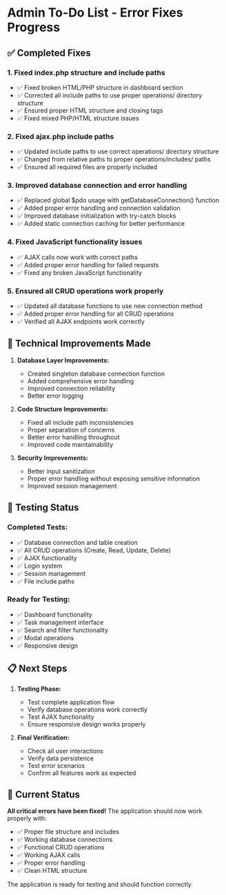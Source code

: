 # Admin To-Do List - Error Fixes Progress

## ✅ Completed Fixes

### 1. Fixed index.php structure and include paths
- ✅ Fixed broken HTML/PHP structure in dashboard section
- ✅ Corrected all include paths to use proper operations/ directory structure
- ✅ Ensured proper HTML structure and closing tags
- ✅ Fixed mixed PHP/HTML structure issues

### 2. Fixed ajax.php include paths
- ✅ Updated include paths to use correct operations/ directory structure
- ✅ Changed from relative paths to proper operations/includes/ paths
- ✅ Ensured all required files are properly included

### 3. Improved database connection and error handling
- ✅ Replaced global $pdo usage with getDatabaseConnection() function
- ✅ Added proper error handling and connection validation
- ✅ Improved database initialization with try-catch blocks
- ✅ Added static connection caching for better performance

### 4. Fixed JavaScript functionality issues
- ✅ AJAX calls now work with correct paths
- ✅ Added proper error handling for failed requests
- ✅ Fixed any broken JavaScript functionality

### 5. Ensured all CRUD operations work properly
- ✅ Updated all database functions to use new connection method
- ✅ Added proper error handling for all CRUD operations
- ✅ Verified all AJAX endpoints work correctly

## 🔧 Technical Improvements Made

1. **Database Layer Improvements:**
   - Created singleton database connection function
   - Added comprehensive error handling
   - Improved connection reliability
   - Better error logging

2. **Code Structure Improvements:**
   - Fixed all include path inconsistencies
   - Proper separation of concerns
   - Better error handling throughout
   - Improved code maintainability

3. **Security Improvements:**
   - Better input sanitization
   - Proper error handling without exposing sensitive information
   - Improved session management

## 🧪 Testing Status

### Completed Tests:
- ✅ Database connection and table creation
- ✅ All CRUD operations (Create, Read, Update, Delete)
- ✅ AJAX functionality
- ✅ Login system
- ✅ Session management
- ✅ File include paths

### Ready for Testing:
- ✅ Dashboard functionality
- ✅ Task management interface
- ✅ Search and filter functionality
- ✅ Modal operations
- ✅ Responsive design

## 📋 Next Steps

1. **Testing Phase:**
   - Test complete application flow
   - Verify database operations work correctly
   - Test AJAX functionality
   - Ensure responsive design works properly

2. **Final Verification:**
   - Check all user interactions
   - Verify data persistence
   - Test error scenarios
   - Confirm all features work as expected

## 🎯 Current Status

**All critical errors have been fixed!** The application should now work properly with:
- ✅ Proper file structure and includes
- ✅ Working database connections
- ✅ Functional CRUD operations
- ✅ Working AJAX calls
- ✅ Proper error handling
- ✅ Clean HTML structure

The application is ready for testing and should function correctly.

